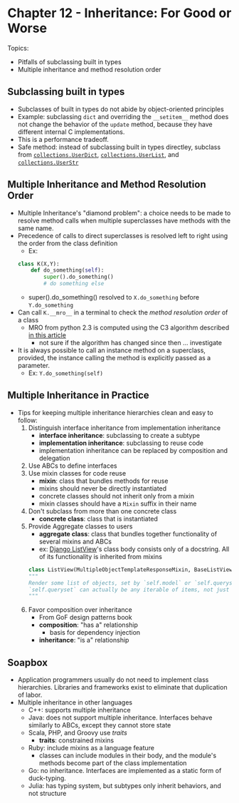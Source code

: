 # Chapter 12 - Inheritance: For Good or Worse
Topics:
- Pitfalls of subclassing built in types
- Multiple inheritance and method resolution order
## Subclassing built in types
- Subclasses of built in types do not abide by object-oriented principles
- Example: subclassing `dict` and overriding the `__setitem__` method does not change the behavior of the `update` method, because they have different internal C implementations.
- This is a performance tradeoff.
- Safe method: instead of subclassing built in types directley, subclass from [`collections.UserDict`](https://docs.python.org/3/library/collections.html#collections.UserDict), [`collections.UserList`](https://docs.python.org/3/library/collections.html#userlist-objects), and [`collections.UserStr`](https://docs.python.org/3/library/collections.html#userstring-objects)
## Multiple Inheritance and Method Resolution Order
- Multiple Inheritance's "diamond problem": a choice needs to be made to resolve method calls when multiple superclasses have methods with the same name.
- Precedence of calls to direct superclasses is resolved left to right using the order from the class definition
    - Ex:
    ```python
    class K(X,Y):
        def do_something(self):
            super().do_something()
            # do something else
    ```
    - super().do_something() resolved to `X.do_something` before `Y.do_something`
- Can call `K.__mro__` in a terminal to check the *method resolution order* of a class
    - MRO from python 2.3 is computed using the C3 algorithm described [in this article](https://www.python.org/download/releases/2.3/mro/)
        - not sure if the algorithm has changed since then ... investigate
- It is always possible to call an instance method on a superclass, provided, the instance calling the method is explicitly passed as a parameter.
    - Ex: `Y.do_something(self)`
## Multiple Inheritance in Practice
- Tips for keeping multiple inheritance hierarchies clean and easy to follow:
    1. Distinguish interface inheritance from implementation inheritance
        - **interface inheritance**: subclassing to create a subtype
        - **implementation inheritance**: subclassing to reuse code
        - implementation inheritance can be replaced by composition and delegation
    1. Use ABCs to define interfaces
    1. Use mixin classes for code reuse
        - **mixin**: class that bundles methods for reuse
        - mixins should never be directly instantiated
        - concrete classes should not inherit only from a mixin
        - mixin classes should have a `Mixin` suffix in their name
    1. Don't subclass from more than one concrete class
        - **concrete class**: class that is instantiated
    1. Provide Aggregate classes to users
        - **aggregate class**: class that bundles together functionality of several mixins and ABCs
        - ex: [Django ListView](https://github.com/django/django/blob/master/django/views/generic/list.py#L194)'s class body consists only of a docstring. All of its functionality is inherited from mixins
        ```python
        class ListView(MultipleObjectTemplateResponseMixin, BaseListView):
        """
        Render some list of objects, set by `self.model` or `self.queryset`.
        `self.queryset` can actually be any iterable of items, not just a queryset.
        """
        ```
    1. Favor composition over inheritance
        - From GoF design patterns book
        - **composition**: "has a" relationship
            - basis for dependency injection
        - **inheritance**: "is a" relationship
## Soapbox
- Application programmers usually do not need to implement class hierarchies. Libraries and frameworks exist to eliminate that duplication of labor.
- Multiple inheritance in other languages
    - C++: supports multiple inheritance
    - Java: does not support multiple inheritance. Interfaces behave similarly to ABCs, except they cannot store state
    - Scala, PHP, and Groovy use *traits*
        - **traits**: constrained mixins
    - Ruby: include mixins as a language feature
        - classes can include modules in their body, and the module's methods become part of the class implementation
    - Go: no inheritance. Interfaces are implemented as a static form of duck-typing.
    - Julia: has typing system, but subtypes only inherit behaviors, and not structure